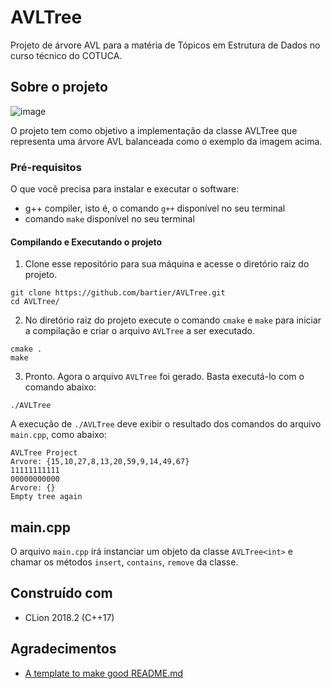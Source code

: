 # AVLTree

Projeto de árvore AVL para a matéria de Tópicos em Estrutura de Dados no curso técnico do COTUCA.

## Sobre o projeto

![image](https://user-images.githubusercontent.com/18057391/68353930-caeb0000-00e9-11ea-85a5-a1fbf471ffb6.png)

O projeto tem como objetivo a implementação da classe AVLTree que representa uma árvore AVL balanceada como o exemplo da imagem acima.

### Pré-requisitos

O que você precisa para instalar e executar o software:

- g++ compiler, isto é, o comando `g++` disponível no seu terminal
- comando `make` disponível no seu terminal

#### Compilando e Executando o projeto

1. Clone esse repositório para sua máquina e acesse o diretório raiz do projeto.
```
git clone https://github.com/bartier/AVLTree.git
cd AVLTree/
```

2. No diretório raiz do projeto execute o comando `cmake` e `make` para iniciar a compilação e criar o arquivo `AVLTree` a ser executado.
```
cmake .
make
```

3. Pronto. Agora o arquivo `AVLTree` foi gerado. Basta executá-lo com o comando abaixo:
```
./AVLTree
```

A execução de `./AVLTree` deve exibir o resultado dos comandos do arquivo `main.cpp`, como abaixo:
```
AVLTree Project
Arvore: {15,10,27,8,13,20,59,9,14,49,67}
11111111111
00000000000
Arvore: {}
Empty tree again
```

## main.cpp

O arquivo `main.cpp` irá instanciar um objeto da classe `AVLTree<int>` e chamar os métodos `insert`, `contains`, `remove` da classe.

## Construído com

* CLion 2018.2 (C++17)

## Agradecimentos

* [A template to make good README.md](https://gist.github.com/PurpleBooth/109311bb0361f32d87a2)

